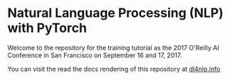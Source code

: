 # Natural Language Processing (NLP) with PyTorch

Welcome to the repository for the training tutorial as the 2017 O'Reilly AI Conference
in San Francisco on September 16 and 17, 2017.

You can visit the read the docs rendering of this repository at [dl4nlp.info](http://dl4nlp.info)
